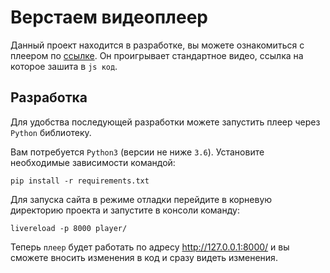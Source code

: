 # Верстаем видеоплеер
Данный проект находится в разработке, вы можете ознакомиться с плеером по [ссылке](https://norgius.github.io/layout_video_player/player/index.html). Он проигрывает стандартное видео, ссылка на которое зашита в `js код`.

## Разработка
Для удобства последующей разработки можете запустить плеер через `Python` библиотеку.

Вам потребуется `Python3` (версии не ниже `3.6`). Установите необходимые зависимости командой:
```
pip install -r requirements.txt
```
Для запуска сайта в режиме отладки перейдите в корневую директорию проекта и запустите в консоли команду:
```
livereload -p 8000 player/
```
Теперь `плеер` будет работать по адресу http://127.0.0.1:8000/ и вы сможете вносить изменения в код и сразу видеть изменения.
